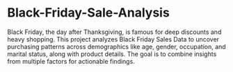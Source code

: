 # Black-Friday-Sale-Analysis
Black Friday, the day after Thanksgiving, is famous for deep discounts and heavy shopping. This project analyzes Black Friday Sales Data to uncover purchasing patterns across demographics like age, gender, occupation, and marital status, along with product details. The goal is to combine insights from multiple factors for actionable findings.
